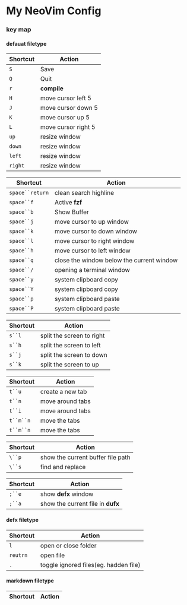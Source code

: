 # My NeoVim Config

### key map

#### defauat filetype

| Shortcut     | Action              |
|--------------|---------------------|
| `S`          | Save                |
| `Q`          | Quit                |
| `r`          | **compile**         |
| `H`          | move cursor left 5  |
| `J`          | move cursor down 5  |
| `K`          | move cursor up 5    |
| `L`          | move cursor right 5 |
| `up`         | resize window       |
| `down`       | resize window       |
| `left`       | resize window       |
| `right`      | resize window       |

| Shortcut          | Action                                    |
|-------------------|-------------------------------------------|
| `space``return`   | clean search highline                     |
| `space``f`        | Active **fzf**                            |
| `space``b`        | Show Buffer                               |
| `space``j`        | move cursor to up window                  |
| `space``k`        | move cursor to down window                |
| `space``l`        | move cursor to right window               |
| `space``h`        | move cursor to left window                |
| `space``q`        | close the window below the current window |
| `space``/`        | opening a terminal window                 |
| `space``y`        | system clipboard copy                     |
| `space``Y`        | system clipboard copy                     |
| `space``p`        | system clipboard paste                    |
| `space``P`        | system clipboard paste                    |
 
| Shortcut     | Action                    |
|--------------|---------------------------|
| `s``l`       | split the screen to right |
| `s``h`       | split the screen to left  |
| `s``j`       | split the screen to down  |
| `s``k`       | split the screen to up    |

| Shortcut     | Action                    |
|--------------|---------------------------|
| `t``u`       | create a new tab          | 
| `t``n`       | move around tabs          | 
| `t``i`       | move around tabs          | 
| `t``m``n`    | move the tabs             | 
| `t``m``n`    | move the tabs             | 

| Shortcut     | Action                            |
|--------------|-----------------------------------|
| `\``p`       | show the current buffer file path |
| `\``s`       | find and replace                  |

| Shortcut     | Action                            |
|--------------|-----------------------------------|
| `;``e`       | show **defx** window              |
| `;``a`       | show the current file in **dufx** |


#### defx filetype

| Shortcut     | Action                                |
|--------------|---------------------------------------|
| `l`          | open or close folder                  |
| `reutrn`     | open file                             |
| `.`          | toggle ignored files(eg. hadden file) |

#### markdown filetype

| Shortcut     | Action                                |
|--------------|---------------------------------------|
